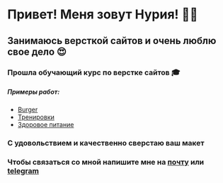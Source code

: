 # Привет! Меня зовут Нурия! 👋😃

## Занимаюсь версткой сайтов и очень люблю свое дело 😍
### Прошла обучающий курс по верстке сайтов 🎓

##### Примеры работ:
* [Burger](https://nuri-tix.github.io/Module01-Burger/)
* [Тренировки](https://nuri-tix.github.io/Module01-Gym/)
* [Здоровое питание]( https://nuri-tix.github.io/Module02-Shop/dist/) 

### С удовольствием и качественно сверстаю ваш макет

### Чтобы связаться со мной напишите мне на [почту](tixxxonoffa@yandex.ru) или [telegram](@nuri_tix) 

